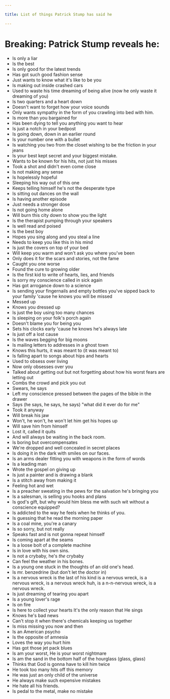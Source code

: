 ```yaml
---

title: List of things Patrick Stump has said he

---
```


# Breaking: Patrick Stump reveals he:

+ Is only a liar
+ Is the best
+ Is only good for the latest trends
+ Has got such good fashion sense
+ Just wants to know what it's like to be you
+ Is making out inside crashed cars
+ Used to waste his time dreaming of being alive (now he only waste it dreaming of you)
+ Is two quarters and a heart down
+ Doesn't want to forget how your voice sounds
+ Only wants sympathy in the form of you crawling into bed with him. 
+ Is more than you bargained for
+ Has been dying to tell you anything you want to hear
+ Is just a notch in your bedpost
+ Is going down, down in an earlier round
+ Is your number one with a bullet
+ Is watching you two from the closet wishing to be the friction in your jeans
+ Is your best kept secret and your biggest mistake.
+ Wants to be known for his hits, not just his misses
+ Took a shot and didn't even come close
+ Is not making any sense
+ Is hopelessly hopeful
+ Sleeping his way out of this one
+ Keeps telling himself he's not the desperate type
+ Is sitting out dances on the wall
+ Is having another episode
+ Just needs a stronger dose
+ Is not going home alone
+ Will burn this city down to show you the light
+ Is the therapist pumping through your speakers
+ Is well read and poised 
+ Is the best boy
+ Hopes you sing along and you steal a line
+ Needs to keep you like this in his mind
+ Is just the covers on top of your bed
+ Will keep you warm and won't ask you where you've been
+ Only does it for the scars and stories, not the fame
+ Caught you one worse
+ Found the cure to growing older
+ Is the first kid to write of hearts, lies, and friends
+ Is sorry my conscience called in sick again
+ Has got arrogance down to a science
+ Is sending your fingernails and empty bottles you've sipped back to your family 'cause he knows you will be missed
+ Messed up
+ Knows you dressed up
+ Is just the boy using too many chances
+ Is sleeping on your folk's porch again
+ Doesn't blame you for being you
+ Sets his clocks early 'cause he knows he's always late
+ Is just off a lost cause
+ Is the waves begging for big moons
+ Is mailing letters to addresses in a ghost town
+ Knows this hurts, it was meant to (it was meant to)
+ Is falling apart to songs about hips and hearts
+ Used to obsess over living
+ Now only obsesses over you
+ Talked about getting out but not forgetting about how his worst fears are letting out
+ Combs the crowd and pick you out
+ Swears, he says
+ Left my conscience pressed between the pages of the bible in the drawer
+ Says (he says, he says, he says) "what did it ever do for me"
+ Took it anyway
+ Will break his jaw
+ Won't, he won't, he won't let him get his hopes up
+ Will save him from himself
+ Lost it, called it quits
+ And will always be waiting in the back room.
+ Is boring but overcompensates
+ We're dropped and well concealed in secret places
+ Is doing it in the dark with smiles on our faces.
+ Is an arms dealer fitting you with weapons in the form of words
+ Is a leading man
+ Wrote the gospel on giving up
+ Is just a painter and is drawing a blank
+ Is a stitch away from making it
+ Feeling hot and wet
+ Is a preacher sweating in the pews for the salvation he's bringing you
+ Is a salesman, is selling you hooks and plans
+ Is god's gift, but why would him bless me with such wit without a conscience equipped?
+ Is addicted to the way he feels when he thinks of you.
+ Is guessing that he read the morning paper
+ Is a coal mine, you're a canary
+ Is so sorry, but not really
+ Speaks fast and is not gonna repeat himself
+ Is coming apart at the seams
+ Is a loose bolt of a complete machine
+ Is in love with his own sins.
+ Is not a crybaby, he's _the_ crybaby 
+ Can feel the weather in his bones.
+ Is a young one stuck in the thoughts of an old one's head.
+ Is mr. benzedrine (but don't let the doctor in)
+ Is a nervous wreck is the last of his kind is a nervous wreck, is a nervous wreck, is a nervous wreck huh, is a n-n-nervous wreck, is a nervous wreck.
+ Is just dreaming of tearing you apart
+ Is a young lover's rage
+ Is on fire
+ Is here to collect your hearts It's the only reason that He sings
+ Knows he's bad news
+ Can't stop it when there's chemicals keeping us together
+ Is miss missing you now and then
+ Is an American psycho
+ Is the opposite of amnesia
+ Loves the way you hurt him
+ Has got those jet pack blues
+ Is am your worst, He is your worst nightmare
+ Is am the sand in the bottom half of the hourglass (glass, glass)
+ Thinks that God is gonna have to kill him twice
+ He took too many hits off this memory
+ He was just an only child of the universe
+ He always make such expensive mistakes
+ He hate all his friends.
+ Is pedal to the metal, make no mistake
